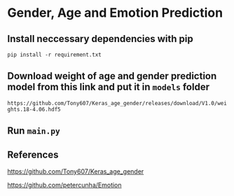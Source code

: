 # Gender, Age and Emotion Prediction
## Install neccessary dependencies with pip
`pip install -r requirement.txt`
## Download weight of age and gender prediction model from this link and put it in `models` folder
`https://github.com/Tony607/Keras_age_gender/releases/download/V1.0/weights.18-4.06.hdf5`
## Run `main.py`

## References
https://github.com/Tony607/Keras_age_gender

https://github.com/petercunha/Emotion
